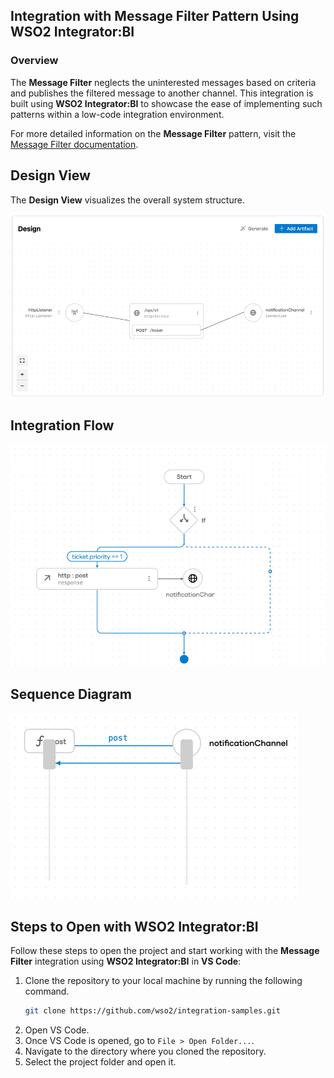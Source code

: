 ## Integration with Message Filter Pattern Using WSO2 Integrator:BI

### Overview

The **Message Filter** neglects the uninterested messages based on criteria and publishes the filtered message to another channel. 
This integration is built using **WSO2 Integrator:BI** to showcase the ease of implementing such patterns within a low-code integration environment.

For more detailed information on the **Message Filter** pattern, visit the [Message Filter documentation](https://www.enterpriseintegrationpatterns.com/patterns/messaging/Filter.html).

## Design View

The **Design View** visualizes the overall system structure.

![Design View](design.png)

## Integration Flow

![Flow Diagram](flow.png)

## Sequence Diagram

![Flow Diagram](sequence.png)

## Steps to Open with WSO2 Integrator:BI

Follow these steps to open the project and start working with the **Message Filter** integration using **WSO2 Integrator:BI** in **VS Code**:

1. Clone the repository to your local machine by running the following command.
   ```bash
   git clone https://github.com/wso2/integration-samples.git
   ```
2. Open VS Code.
3. Once VS Code is opened, go to `File > Open Folder...`.
4. Navigate to the directory where you cloned the repository.
5. Select the project folder and open it.
